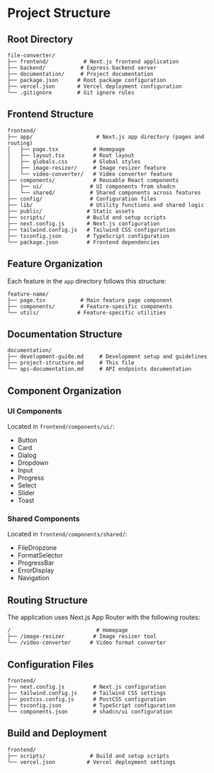 # Project Structure

## Root Directory
```
file-converter/
├── frontend/           # Next.js frontend application
├── backend/           # Express backend server
├── documentation/     # Project documentation
├── package.json      # Root package configuration
├── vercel.json       # Vercel deployment configuration
└── .gitignore        # Git ignore rules
```

## Frontend Structure
```
frontend/
├── app/                    # Next.js app directory (pages and routing)
│   ├── page.tsx           # Homepage
│   ├── layout.tsx         # Root layout
│   ├── globals.css        # Global styles
│   ├── image-resizer/     # Image resizer feature
│   └── video-converter/   # Video converter feature
├── components/            # Reusable React components
│   ├── ui/               # UI components from shadcn
│   └── shared/           # Shared components across features
├── config/               # Configuration files
├── lib/                  # Utility functions and shared logic
├── public/              # Static assets
├── scripts/             # Build and setup scripts
├── next.config.js       # Next.js configuration
├── tailwind.config.js   # Tailwind CSS configuration
├── tsconfig.json        # TypeScript configuration
└── package.json         # Frontend dependencies
```

## Feature Organization
Each feature in the `app` directory follows this structure:
```
feature-name/
├── page.tsx           # Main feature page component
├── components/        # Feature-specific components
└── utils/            # Feature-specific utilities
```

## Documentation Structure
```
documentation/
├── development-guide.md     # Development setup and guidelines
├── project-structure.md     # This file
└── api-documentation.md     # API endpoints documentation
```

## Component Organization

### UI Components
Located in `frontend/components/ui/`:
- Button
- Card
- Dialog
- Dropdown
- Input
- Progress
- Select
- Slider
- Toast

### Shared Components
Located in `frontend/components/shared/`:
- FileDropzone
- FormatSelector
- ProgressBar
- ErrorDisplay
- Navigation

## Routing Structure
The application uses Next.js App Router with the following routes:

```
/                           # Homepage
├── /image-resizer         # Image resizer tool
└── /video-converter      # Video format converter
```

## Configuration Files
```
frontend/
├── next.config.js         # Next.js configuration
├── tailwind.config.js     # Tailwind CSS settings
├── postcss.config.js      # PostCSS configuration
├── tsconfig.json          # TypeScript configuration
└── components.json        # shadcn/ui configuration
```

## Build and Deployment
```
frontend/
├── scripts/              # Build and setup scripts
└── vercel.json          # Vercel deployment settings
```